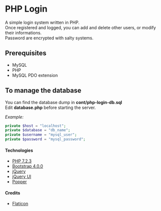 # PHP Login
A simple login system written in PHP. <br />
Once registered and logged, you can add and delete other users, or modify their informations. <br />
Password are encrypted with salty systems.

## Prerequisites 

* MySQL
* PHP 
* MySQL PDO extension 

## To manage the database
You can find the database dump in **cont/php-login-db.sql**  <br />
Edit **database.php** before starting the server. 

*Example:*

```php
private $host = "localhost";
private $database = "db_name"; 
private $username = "mysql_user";
private $password = "mysql_password";
```

#### Technologies
* [PHP 7.2.3](https://secure.php.net)
* [Bootstrap 4.0.0](https://getbootstrap.com) 
* [jQuery](https://jquery.com)
* [jQuery UI](https://jqueryui.com)
* [Popper](https://popper.js.org)

#### Credits
* [Flaticon](https://www.flaticon.com/)
